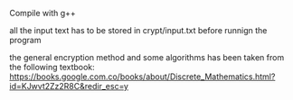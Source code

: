 Compile with g++

all the input text has to be stored in crypt/input.txt before runnign the program

the general encryption method and some algorithms has been taken from the following textbook:
https://books.google.com.co/books/about/Discrete_Mathematics.html?id=KJwvt2Zz2R8C&redir_esc=y

